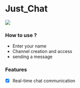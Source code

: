 <h1>Just_Chat</h1>

<a href="[https://www.python.org/](https://user-images.githubusercontent.com/61784655/201474032-02371953-046b-4ff2-b2dd-337e95f91b3a.png)">
    <img src="https://img.shields.io/badge/PYTHON-777BB4?style=flat&logo=PYTHON&logoColor=white">
</a>

### How to use ?

- Enter your name
- Channel creation and access
- sending a message

### Features

- [X] Real-time chat communication
